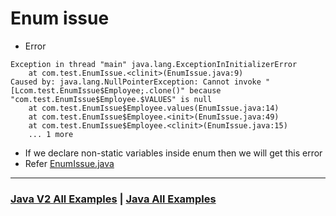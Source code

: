 # Enum issue
* Error
```
Exception in thread "main" java.lang.ExceptionInInitializerError
	at com.test.EnumIssue.<clinit>(EnumIssue.java:9)
Caused by: java.lang.NullPointerException: Cannot invoke "[Lcom.test.EnumIssue$Employee;.clone()" because "com.test.EnumIssue$Employee.$VALUES" is null
	at com.test.EnumIssue$Employee.values(EnumIssue.java:14)
	at com.test.EnumIssue$Employee.<init>(EnumIssue.java:49)
	at com.test.EnumIssue$Employee.<clinit>(EnumIssue.java:15)
	... 1 more
```
* If we declare non-static variables inside enum then we will get this error
* Refer [EnumIssue.java](EnumIssue.java)
------
### [Java V2 All Examples](https://github.com/avinashbabudonthu/java/blob/master/java-v2/README.md) | [Java All Examples](https://github.com/avinashbabudonthu/java/blob/master/README.md)